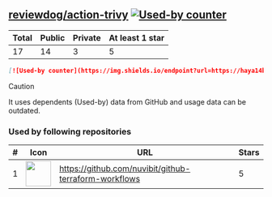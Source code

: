 





## [reviewdog/action-trivy](https://github.com/reviewdog/action-trivy) [![Used-by counter](https://img.shields.io/endpoint?url=https://haya14busa.github.io/github-used-by/data/reviewdog/action-trivy/shieldsio.json)](https://github.com/haya14busa/github-used-by/tree/main/repo/reviewdog/action-trivy)

| Total | Public | Private | At least 1 star
| ----- | ------ | ------- | ---------------
| 17 | 14 | 3 | 5 |

```md
[![Used-by counter](https://img.shields.io/endpoint?url=https://haya14busa.github.io/github-used-by/data/reviewdog/action-trivy/shieldsio.json)](https://github.com/haya14busa/github-used-by/tree/main/repo/reviewdog/action-trivy)
```

> [!CAUTION]
> It uses dependents (Used-by) data from GitHub and usage data can be outdated.

### Used by following repositories

| # | Icon | URL | Stars |
| -- | -- | -- | -- | 
|1|<img src="https://github.com/nuvibit.png" width=50 height=50>|https://github.com/nuvibit/github-terraform-workflows|5|
